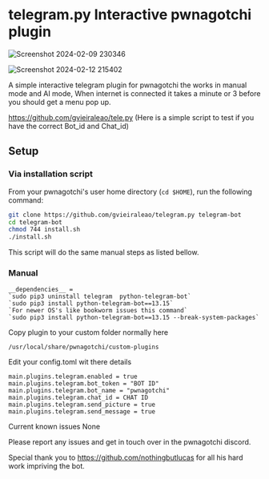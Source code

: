 # telegram.py Interactive pwnagotchi plugin


![Screenshot 2024-02-09 230346](https://github.com/gvieiraleao/telegram.py/assets/9049886/7733bb84-64b5-493e-b0ba-b8a386f2d348)

![Screenshot 2024-02-12 215402](https://github.com/gvieiraleao/telegram.py/assets/9049886/8729120a-c973-4415-8194-06c84f138a57)



A simple interactive telegram plugin for pwnagotchi the works in manual mode and AI mode, When internet is connected it takes a minute or 3 before you should get a menu
pop up.

https://github.com/gvieiraleao/tele.py (Here is a simple script to test if you have the correct Bot_id and Chat_id)



## Setup

### Via installation script

From your pwnagotchi's user home directory (```cd $HOME```), run the following command:

``` bash
git clone https://github.com/gvieiraleao/telegram.py telegram-bot
cd telegram-bot
chmod 744 install.sh
./install.sh
```

This script will do the same manual steps as listed bellow.

### Manual
```
__dependencies__ =
`sudo pip3 uninstall telegram  python-telegram-bot`
`sudo pip3 install python-telegram-bot==13.15`
`For newer OS's like bookworm issues this command`
`sudo pip3 install python-telegram-bot==13.15 --break-system-packages`

```

Copy plugin to your custom folder normally here
```
/usr/local/share/pwnagotchi/custom-plugins
```

Edit your config.toml wit there details
```
main.plugins.telegram.enabled = true
main.plugins.telegram.bot_token = "BOT ID"
main.plugins.telegram.bot_name = "pwnagotchi"
main.plugins.telegram.chat_id = CHAT ID
main.plugins.telegram.send_picture = true
main.plugins.telegram.send_message = true
```

Current known issues
None

Please report any issues and get in touch over in the pwnagotchi discord.

Special thank you to https://github.com/nothingbutlucas for all his hard work impriving the bot. 
